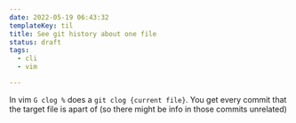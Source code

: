 ```yaml
---
date: 2022-05-19 06:43:32
templateKey: til
title: See git history about one file
status: draft
tags:
  - cli
  - vim

---
```


In vim `G clog %` does a `git clog {current file}`. You get every commit that the target file is apart of (so there might be info in those commits unrelated)
